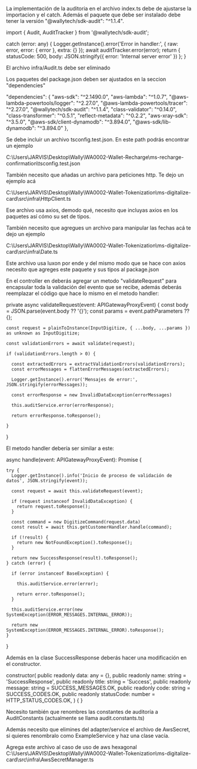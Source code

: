 La implementación de la auditoria en el archivo index.ts debe de ajustarse la importacion y el catch. 
Además el paquete que debe ser instalado debe tener la versión "@wallytech/sdk-audit": "^1.1.4".

import { Audit, AuditTracker } from '@wallytech/sdk-audit';

catch (error: any) {
    Logger.getInstance().error('Error in handler:', { raw: error, error: { error }, extra: {} });
    await auditTracker.error(error);
    return {
      statusCode: 500,
      body: JSON.stringify({ error: 'Internal server error' })
    };
  }

El archivo infra/Audit.ts debe ser eliminado

Los paquetes del package.json deben ser ajustados en la seccion "dependencies"

"dependencies": {
  "aws-sdk": "^2.1490.0",
  "aws-lambda": "^1.0.7",
  "@aws-lambda-powertools/logger": "^2.27.0",
  "@aws-lambda-powertools/tracer": "^2.27.0",
  "@wallytech/sdk-audit": "^1.1.4",
  "class-validator": "^0.14.0",
  "class-transformer": "^0.5.1",
  "reflect-metadata": "^0.2.2",
  "aws-xray-sdk": "^3.5.0",
  "@aws-sdk/client-dynamodb": "^3.894.0",
  "@aws-sdk/lib-dynamodb": "^3.894.0"
},

Se debe incluir un archivo tsconfig.test.json. En este path podrás encontrar un ejemplo 

C:\Users\JARVIS\Desktop\Wally\WA0002-Wallet-Recharge\ms-recharge-confirmation\tsconfig.test.json

También necesito que añadas un archivo para peticiones http. Te dejo un ejemplo acá 

C:\Users\JARVIS\Desktop\Wally\WA0002-Wallet-Tokenization\ms-digitalize-card\src\infra\HttpClient.ts

Ese archivo usa axios, demodo qué, necesito que incluyas axios en los paquetes así cómo su set de tipos.

También necesito que agregues un archivo para manipular las fechas acá te dejo un ejemplo

C:\Users\JARVIS\Desktop\Wally\WA0002-Wallet-Tokenization\ms-digitalize-card\src\infra\Date.ts

Este archivo usa luxon por ende y del mismo modo que se hace con axios necesito que agreges este paquete y sus tipos al package.json

En el controller en deberás agregar un metodo "validateRequest" para encapsular toda la validación del evento que se recibe, además deberás reemplazar el código que hace lo mismo en el metodo handler:

  private async validateRequest(event: APIGatewayProxyEvent) {
    const body = JSON.parse(event.body ?? '{}');
    const params = event.pathParameters ?? {};

    const request = plainToInstance(InputDigitize, { ...body, ...params }) as unknown as InputDigitize;

    const validationErrors = await validate(request);

    if (validationErrors.length > 0) {

      const extractedErrors = extractValidationErrors(validationErrors);
      const errorMessages = flattenErrorMessages(extractedErrors);

      Logger.getInstance().error('Mensajes de error:', JSON.stringify(errorMessages));

      const errorResponse = new InvalidDataException(errorMessages)

      this.auditService.error(errorResponse);

      return errorResponse.toResponse();

    }
  }

El metodo handler debería ser similar a este: 

  async handle(event: APIGatewayProxyEvent): Promise<APIGatewayProxyResult> {

    try {
      Logger.getInstance().info('Inicio de proceso de validación de datos', JSON.stringify(event));

      const request = await this.validateRequest(event);

      if (request instanceof InvalidDataException) {
        return request.toResponse();
      }

      const command = new DigitizeCommand(request.data)
      const result = await this.getCustomerHandler.handle(command);

      if (!result) {
        return new NotFoundException().toResponse();
      }

      return new SuccessResponse(result).toResponse();
    } catch (error) {

      if (error instanceof BaseException) {

        this.auditService.error(error);

        return error.toResponse();
      }

      this.auditService.error(new SystemException(ERROR_MESSAGES.INTERNAL_ERROR));

      return new SystemException(ERROR_MESSAGES.INTERNAL_ERROR).toResponse();
    }


  }

Además en la clase SuccessResponse deberás hacer una modificación en el constructor.

  constructor(
    public readonly data: any = {},
    public readonly name: string = 'SuccessResponse',
    public readonly title: string = 'Success',
    public readonly message: string = SUCCESS_MESSAGES.OK,
    public readonly code: string = SUCCESS_CODES.OK,
    public readonly statusCode: number = HTTP_STATUS_CODES.OK,
  ) { }


Necesito también que renombres las constantes de auditoría a AuditConstants (actualmente se llama audit.constants.ts)

Además necesito que elimines del adapter/service el archivo de AwsSecret, si quieres renombralo como ExampleService y haz una clase vacía. 

Agrega este archivo al caso de uso de aws hexagonal 
C:\Users\JARVIS\Desktop\Wally\WA0002-Wallet-Tokenization\ms-digitalize-card\src\infra\AwsSecretManager.ts